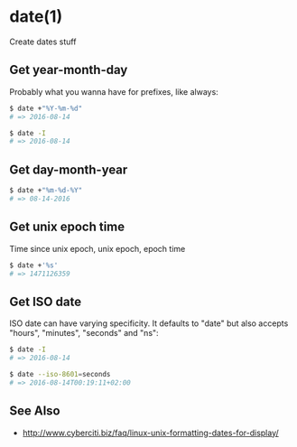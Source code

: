 # date(1)
Create dates stuff

## Get year-month-day
Probably what you wanna have for prefixes, like always:
```sh
$ date +"%Y-%m-%d"
# => 2016-08-14

$ date -I
# => 2016-08-14
```

## Get day-month-year
```sh
$ date +"%m-%d-%Y"
# => 08-14-2016
```

## Get unix epoch time
Time since unix epoch, unix epoch, epoch time
```sh
$ date +'%s'
# => 1471126359
```

## Get ISO date
ISO date can have varying specificity. It defaults to "date" but also accepts
"hours", "minutes", "seconds" and "ns":
```sh
$ date -I
# => 2016-08-14

$ date --iso-8601=seconds
# => 2016-08-14T00:19:11+02:00
```

## See Also
- http://www.cyberciti.biz/faq/linux-unix-formatting-dates-for-display/
